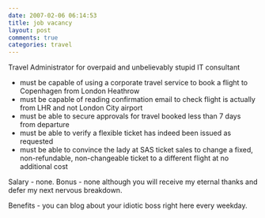 ```yaml
---
date: 2007-02-06 06:14:53
title: job vacancy
layout: post
comments: true
categories: travel
---
```

Travel Administrator for overpaid and unbelievably stupid IT consultant

- must be capable of using a corporate travel service to book a flight
  to Copenhagen from London Heathrow
- must be capable of reading confirmation email to check flight is
  actually from LHR and not London City airport
- must be able to secure approvals for travel booked less than 7 days
  from departure
- must be able to verify a flexible ticket has indeed been issued as
  requested
- must be able to convince the lady at SAS ticket sales to change a
  fixed, non-refundable, non-changeable ticket to a different flight
  at no additional cost

Salary - none.
Bonus - none although you will receive my eternal thanks and defer my
next nervous breakdown.

Benefits - you can blog about your idiotic boss right here every
weekday.

